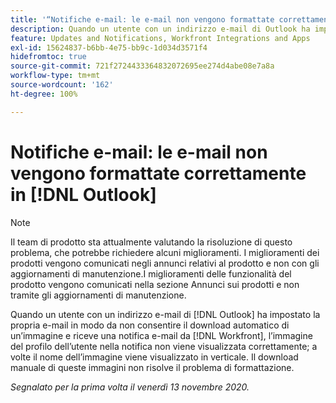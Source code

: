 ```yaml
---
title: '“Notifiche e-mail: le e-mail non vengono formattate correttamente in Outlook”'
description: Quando un utente con un indirizzo e-mail di Outlook ha impostato la propria e-mail in modo da non consentire il download automatico di un’immagine e riceve una notifica e-mail da  [!DNL Workfront], l’immagine del profilo dell’utente nella notifica non viene visualizzata correttamente; a volte il nome dell’immagine viene visualizzato in verticale. Il download manuale di queste immagini non risolve il problema di formattazione.
feature: Updates and Notifications, Workfront Integrations and Apps
exl-id: 15624837-b6bb-4e75-bb9c-1d034d3571f4
hidefromtoc: true
source-git-commit: 721f2724433364832072695ee274d4abe08e7a8a
workflow-type: tm+mt
source-wordcount: '162'
ht-degree: 100%

---
```


# Notifiche e-mail: le e-mail non vengono formattate correttamente in [!DNL Outlook]

<!--Issue created by request-->

>[!NOTE]
>
>Il team di prodotto sta attualmente valutando la risoluzione di questo problema, che potrebbe richiedere alcuni miglioramenti. I miglioramenti dei prodotti vengono comunicati negli annunci relativi al prodotto e non con gli aggiornamenti di manutenzione.I miglioramenti delle funzionalità del prodotto vengono comunicati nella sezione Annunci sui prodotti e non tramite gli aggiornamenti di manutenzione.

Quando un utente con un indirizzo e-mail di [!DNL Outlook] ha impostato la propria e-mail in modo da non consentire il download automatico di un’immagine e riceve una notifica e-mail da [!DNL Workfront], l’immagine del profilo dell’utente nella notifica non viene visualizzata correttamente; a volte il nome dell’immagine viene visualizzato in verticale. Il download manuale di queste immagini non risolve il problema di formattazione.


_Segnalato per la prima volta il venerdì 13 novembre 2020._
